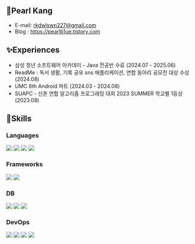 ## 🐰Pearl Kang
- E-mail: rkdwlswn227@gmail.com
- Blog : https://pearlb1ue.tistory.com

## ✨Experiences
- 삼성 청년 소프트웨어 아카데미 - Java 전공반 수료 (2024.07 - 2025.06)
- ReadMe : 독서 생활, 기록 공유 sns 애플리케이션, 연합 동아리 공모전 대상 수상 (2024.08)
- UMC 6th Android 파트 (2024.03 - 2024.08)
- SUAPC - 신촌 연합 알고리즘 프로그래밍 대회 2023 SUMMER 학교별 1등상 (2023.08) 


## 📝Skills
###  Languages
 <img src="https://img.shields.io/badge/Java-007396?style=flat&logo=OpenJDK&logoColor=white"/> <img src="https://img.shields.io/badge/Kotlin-7F52FF?style=flat&logo=kotlin&logoColor=white"/> <img src="https://img.shields.io/badge/python-3776AB?style=flat&logo=Python&logoColor=white"> <img src="https://img.shields.io/badge/C++-00599C?style=flat&logo=cplusplus&logoColor=white"/>

###  Frameworks
 <img src="https://img.shields.io/badge/Spring_Boot-6DB33F?style=flat&logo=springboot&logoColor=white"> <img src="https://img.shields.io/badge/Ktor-492CE1?style=flat&logo=ktor&logoColor=white"/>


###  DB
 <img src="https://img.shields.io/badge/MySQL-4479A1?style=flat&logo=mysql&logoColor=white"> <img src="https://img.shields.io/badge/Redis-DC382D?style=flat&logo=redis&logoColor=white"/> <img src="https://img.shields.io/badge/MongoDB-47A248?style=flate&logo=mongodb&logoColor=white"/>


###  DevOps
 <img src="https://img.shields.io/badge/Docker-2496ED?style=flat&logo=docker&logoColor=white"/> <img src="https://img.shields.io/badge/Nginx-009639?style=flat&logo=nginx&logoColor=white"/>
<img src="https://img.shields.io/badge/Prometheus-E6522C?style=flat&logo=prometheus&logoColor=white"/>
<img src="https://img.shields.io/badge/Grafana-F46800?style=flat&logo=grafana&logoColor=white"/>







